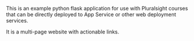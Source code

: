 This is an example python flask application for use with Pluralsight courses that can be directly deployed to App Service or other web deployment services.

It is a multi-page website with actionable links.